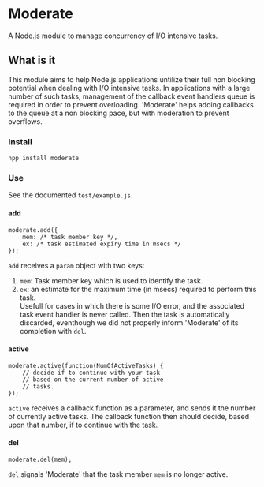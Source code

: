 # Moderate

A Node.js module to manage concurrency of I/O intensive tasks.

## What is it

This module aims to help Node.js applications untilize their full non blocking
potential when dealing with I/O intensive tasks. 
In applications with a large number of such tasks, management of the callback
event handlers queue is required in order to prevent overloading.
'Moderate' helps adding callbacks to the queue at a non blocking pace, but with
moderation to prevent overflows.

### Install

`npp install moderate`

### Use

See the documented `test/example.js`.

#### add

    moderate.add({
        mem: /* task member key */,
        ex: /* task estimated expiry time in msecs */
    });

`add` receives a `param` object with two keys:

1. `mem`: Task member key which is used to identify the task.
2. `ex`: an estimate for the maximum time (in msecs) required to perform
   this task.  
   Usefull for cases in which there is some I/O error, and the associated
   task event handler is never called. Then the task is automatically
   discarded, eventhough we did not properly inform 'Moderate' of its
   completion with `del`.

#### active

    moderate.active(function(NumOfActiveTasks) {
        // decide if to continue with your task
        // based on the current number of active
        // tasks.
    });

`active` receives a callback function as a parameter, and sends it
the number of currently active tasks. The callback function then should
decide, based upon that number, if to continue with the task.

#### del

    moderate.del(mem);

`del` signals 'Moderate' that the task member `mem` is no longer active.